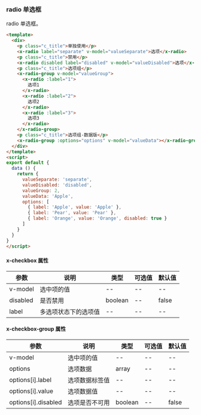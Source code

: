 ### radio 单选框
radio 单选框。 

```html
<template>
  <div>
    <p class="c_title">单独使用</p>
    <x-radio label="separate" v-model="valueSeparate">选项</x-radio>
    <p class="c_title">禁用</p>
    <x-radio disabled label="disabled" v-model="valueDisabled">选项</x-radio>
    <p class="c_title">选项组</p>
    <x-radio-group v-model="valueGroup">
      <x-radio :label="1">
        选项1
      </x-radio>
      <x-radio :label="2">
        选项2
      </x-radio>
      <x-radio :label="3">
        选项3
      </x-radio>
    </x-radio-group>
    <p class="c_title">选项组-数据版</p>
    <x-radio-group :options="options" v-model="valueData"></x-radio-group>
  </div>
</template>
<script>
export default {
  data () {
    return {
      valueSeparate: 'separate',
      valueDisabled: 'disabled',
      valueGroup: 2,
      valueData: 'Apple',
      options: [
        { label: 'Apple', value: 'Apple' },
        { label: 'Pear', value: 'Pear' },
        { label: 'Orange', value: 'Orange', disabled: true }
      ]
    }
  }
}
</script>
```
#### x-checkbox 属性
| 参数      | 说明    | 类型      | 可选值       | 默认值   |
|---------- |-------- |---------- |-------------  |-------- |
| v-model    | 选中项的值   |  --  |  --  |  --  |
| disabled     | 是否禁用   | boolean  |   --  |    false     |
| label     | 多选项状态下的选项值   | --  |   --  |    --     |

#### x-checkbox-group 属性
| 参数      | 说明    | 类型      | 可选值       | 默认值   |
|---------- |-------- |---------- |-------------  |-------- |
| v-model    | 选中项的值   |  --  |  --  |  --  |
| options     | 选项数据   |  array  |  --  |  --  |
| options[i].label     | 选项数据标签值   |  --  |  --  |  --  |
| options[i].value     | 选项数据值   |  --  |  --  |  --  |
| options[i].disabled     | 选项是否不可用   |  boolean  |  --  |  false  |